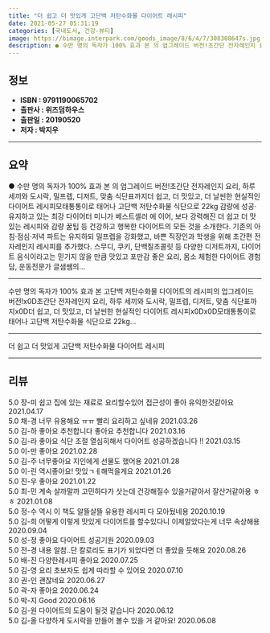 ```yaml
---
title: "더 쉽고 더 맛있게 고단백 저탄수화물 다이어트 레시피"
date: 2021-05-27 05:31:19
categories: [국내도서, 건강-뷰티]
image: https://bimage.interpark.com/goods_image/8/6/4/7/308308647s.jpg
description: ● 수만 명의 독자가 100% 효과 본 의 업그레이드 버전!초간단 전자레인지 요리, 하루 세끼와 도시락, 밀프렙, 디저트, 맞춤 식단표까지더 쉽고, 더 맛있고, 더 날씬한 현실적인 다이어트 레시피모태통통이로 태어나 고단백 저탄수화물 식단으로 22kg 감량에 성공·유지하고 있는 최강 다
---
```


## **정보**

- **ISBN : 9791190065702**
- **출판사 : 위즈덤하우스**
- **출판일 : 20190520**
- **저자 : 박지우**

------



## **요약**

●  수만 명의 독자가 100% 효과 본 의 업그레이드 버전!초간단 전자레인지 요리, 하루 세끼와 도시락, 밀프렙, 디저트, 맞춤 식단표까지더 쉽고, 더 맛있고, 더 날씬한 현실적인 다이어트 레시피모태통통이로 태어나 고단백 저탄수화물 식단으로 22kg 감량에 성공·유지하고 있는 최강 다이어터 미니가 베스트셀러 에 이어, 보다 강력해진 더 쉽고 더 맛있는 레시피와 감량 꿀팁 등 건강하고 행복한 다이어트의 모든 것을 소개한다. 기존의 아침·점심·저녁 파트는 유지하되 밀프렙을 강화했고, 바쁜 직장인과 학생을 위해 초간편 전자레인지 레시피를 추가했다. 스무디, 쿠키, 단백질초콜릿 등 다양한 디저트까지, 다이어트 음식이라고는 믿기지 않을 만큼 맛있고 포만감 좋은 요리, 몸소 체험한 다이어트 경험담, 운동전문가 글샘쌤의...

------

수만 명의 독자가 100% 효과 본 고단백 저탄수화물 다이어트의 레시피의 업그레이드 버전!x0D초간단 전자레인지 요리, 하루 세끼와 도시락, 밀프렙, 디저트, 맞춤 식단표까지x0D더 쉽고, 더 맛있고, 더 날씬한 현실적인 다이어트 레시피x0Dx0D모태통통이로 태어나 고단백 저탄수화물 식단으로 22kg... 

------


더 쉽고 더 맛있게 고단백 저탄수화물 다이어트 레시피 

------


## **리뷰** 

5.0 장-미 쉽고 집에 있는 재료로 요리할수있어 접근성이 좋아 유익한것같아요 2021.04.17 <br/>5.0 채-경 너무 유용해요 ㅠㅠ 빨리 요리하고 싶네유 2021.03.26 <br/>5.0 김-하 좋아요 추천합니다 좋아요 추천합니다  2021.03.16 <br/>5.0 김-라 좋아요 식단 조절 열심히해서 다이어트 성공하겠습니다 !! 2021.03.15 <br/>5.0 이-만 좋아요 2021.02.28 <br/>5.0 김-주 너무좋아요 지인에게 선물도 했어용  2021.01.28 <br/>5.0 이-린 역시좋아요! 맛있ㄱㅔ해먹을게요 2021.01.26 <br/>5.0 진-우 좋아요 2021.01.22 <br/>5.0 최-민 계속 살까말까 고민하다가 삿는데 건강해질수 있을거같아서 잘산거같아용 ㅎㅎ 2021.01.08 <br/>5.0 정-수 역시 이 책도 알뜰살뜰 유용한 레시피 다 모아뒀네용 2020.10.19 <br/>5.0 김-희 어떻게 이렇게 맛있게 다이어트를 할수있다니 이제알았다는게 너무 속상해용 2020.09.04 <br/>5.0 성-정 좋아요 다이어트 성공기원 2020.09.03 <br/>5.0 전-경 내용 알참..단 칼로리도 표기가 되었다면 더 좋았을 듯해요 2020.08.26 <br/>5.0 배-진 다양한레시피 좋아요 2020.07.25 <br/>5.0 김-영 요리 초보자도 쉽게 따라할 수 있어요 2020.07.10 <br/>3.0 권-인 괜찮네요 2020.06.27 <br/>5.0 곽-자 좋아요 2020.06.24 <br/>5.0 박-지 Good 2020.06.16 <br/>5.0 김-원 다이어트의 도움이 될것 같습니다 2020.06.12 <br/>5.0 김-올 다양하게 도시락을 만들어 볼수 있을 거 같아요! 2020.06.08 <br/>